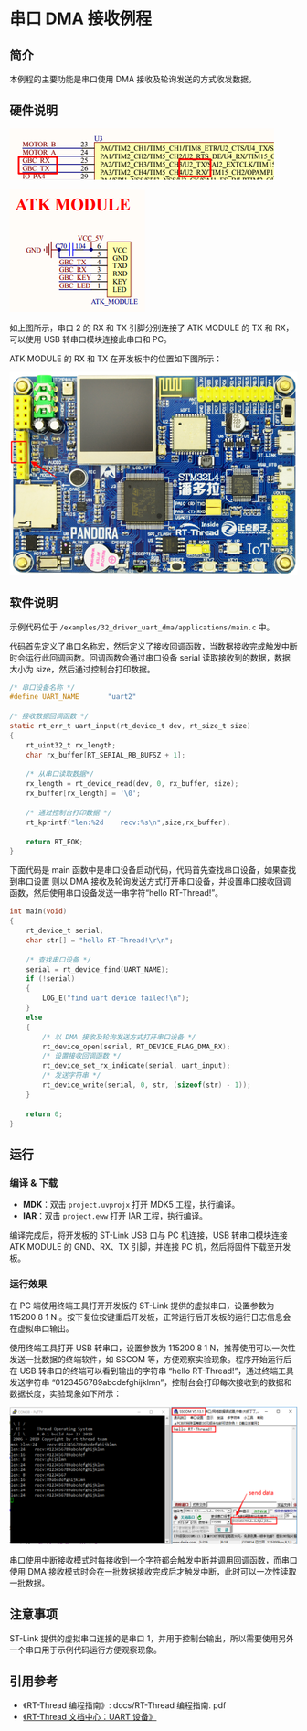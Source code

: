 # 串口 DMA 接收例程

## 简介

本例程的主要功能是串口使用 DMA 接收及轮询发送的方式收发数据。

## 硬件说明

![串口连接单片机引脚](../../docs/figures/32_driver_uart_dma/uart-hw.png)

![串口连接单片机引脚](../../docs/figures/32_driver_uart_dma/uart-hw2.png)

如上图所示，串口 2 的 RX 和 TX 引脚分别连接了 ATK MODULE 的 TX 和 RX，可以使用 USB 转串口模块连接此串口和 PC。

ATK MODULE 的 RX 和 TX 在开发板中的位置如下图所示：

![串口电路原理图](../../docs/figures/32_driver_uart_dma/uart-board.png)

## 软件说明

示例代码位于 `/examples/32_driver_uart_dma/applications/main.c` 中。

代码首先定义了串口名称宏，然后定义了接收回调函数，当数据接收完成触发中断时会运行此回调函数。回调函数会通过串口设备 serial 读取接收到的数据，数据大小为 size，然后通过控制台打印数据。

```c
/* 串口设备名称 */
#define UART_NAME       "uart2"

/* 接收数据回调函数 */
static rt_err_t uart_input(rt_device_t dev, rt_size_t size)
{
    rt_uint32_t rx_length;
    char rx_buffer[RT_SERIAL_RB_BUFSZ + 1];
    
    /* 从串口读取数据*/
    rx_length = rt_device_read(dev, 0, rx_buffer, size);
    rx_buffer[rx_length] = '\0';

    /* 通过控制台打印数据 */
    rt_kprintf("len:%2d    recv:%s\n",size,rx_buffer);

    return RT_EOK;
}
```

下面代码是 main 函数中是串口设备启动代码，代码首先查找串口设备，如果查找到串口设置 则以 DMA 接收及轮询发送方式打开串口设备，并设置串口接收回调函数，然后使用串口设备发送一串字符“hello RT-Thread!”。

```c
int main(void)
{
    rt_device_t serial;
    char str[] = "hello RT-Thread!\r\n";

    /* 查找串口设备 */
    serial = rt_device_find(UART_NAME);
    if (!serial)
    {
        LOG_E("find uart device failed!\n");
    }
    else
    {
        /* 以 DMA 接收及轮询发送方式打开串口设备 */
        rt_device_open(serial, RT_DEVICE_FLAG_DMA_RX);
        /* 设置接收回调函数 */
        rt_device_set_rx_indicate(serial, uart_input);
        /* 发送字符串 */
        rt_device_write(serial, 0, str, (sizeof(str) - 1));
    }

    return 0;
}
```

## 运行

### 编译 & 下载

- **MDK**：双击 `project.uvprojx` 打开 MDK5 工程，执行编译。
- **IAR**：双击 `project.eww` 打开 IAR 工程，执行编译。

编译完成后，将开发板的 ST-Link USB 口与 PC 机连接，USB 转串口模块连接 ATK MODULE 的 GND、RX、TX 引脚，并连接 PC 机，然后将固件下载至开发板。

### 运行效果

在 PC 端使用终端工具打开开发板的 ST-Link 提供的虚拟串口，设置参数为 115200 8 1 N 。按下复位按键重启开发板，正常运行后开发板的运行日志信息会在虚拟串口输出。

使用终端工具打开 USB 转串口，设置参数为 115200 8 1 N，推荐使用可以一次性发送一批数据的终端软件，如 SSCOM 等，方便观察实验现象。程序开始运行后在 USB 转串口的终端可以看到输出的字符串 “hello RT-Thread!”，通过终端工具发送字符串 “0123456789abcdefghijklmn”，控制台会打印每次接收到的数据和数据长度，实验现象如下所示：

![串口DMA接收及轮询发送实验现象](../../docs/figures/32_driver_uart_dma/uart-test.png)

串口使用中断接收模式时每接收到一个字符都会触发中断并调用回调函数，而串口使用 DMA 接收模式时会在一批数据接收完成后才触发中断，此时可以一次性读取一批数据。

## 注意事项

ST-Link 提供的虚拟串口连接的是串口 1，并用于控制台输出，所以需要使用另外一个串口用于示例代码运行方便观察现象。

## 引用参考

- 《RT-Thread 编程指南》: docs/RT-Thread 编程指南. pdf
- [《RT-Thread 文档中心：UART 设备》](https://www.rt-thread.org/document/site/programming-manual/device/uart/uart/)